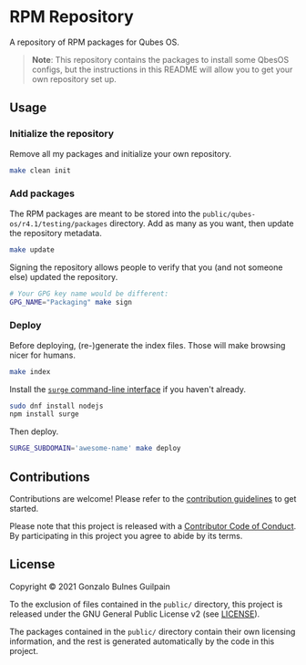 RPM Repository
==============

A repository of RPM packages for Qubes OS.

> **Note**: This repository contains the packages to install some QbesOS configs, but the instructions in this README will allow you to get your own repository set up.

Usage
-----

### Initialize the repository

Remove all my packages and initialize your own repository.

```sh
make clean init
```

### Add packages

The RPM packages are meant to be stored into the `public/qubes-os/r4.1/testing/packages` directory.
Add as many as you want, then update the repository metadata.

```sh
make update
```

Signing the repository allows people to verify that you (and not someone else) updated the repository.

```sh
# Your GPG key name would be different:
GPG_NAME="Packaging" make sign
```

### Deploy

Before deploying, (re-)generate the index files. Those will make browsing nicer for humans.

```sh
make index
```

Install the [`surge` command-line interface](https://surge.sh) if you haven't already.

```sh
sudo dnf install nodejs
npm install surge
```

Then deploy.

```sh
SURGE_SUBDOMAIN='awesome-name' make deploy
```

Contributions
-------------

Contributions are welcome! Please refer to the [contribution guidelines][contributing] to get started.

Please note that this project is released with a [Contributor Code of Conduct][coc]. By participating in this project you agree to abide by its terms.

  [contributing]: ./CONTRIBUTING.md
  [coc]: ./CODE_OF_CONDUCT.md

License
-------

Copyright © 2021 Gonzalo Bulnes Guilpain

To the exclusion of files contained in the `public/` directory, this project is released under the GNU General Public License v2 (see [LICENSE](LICENSE.md)).

The packages contained in the `public/` directory contain their own licensing information, and the rest is generated automatically by the code in this project.
